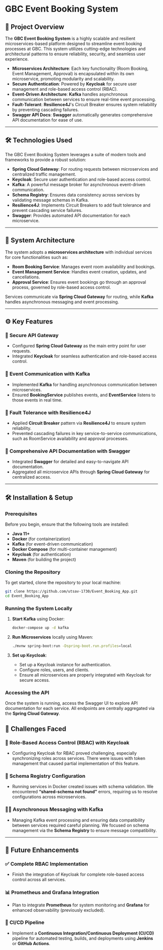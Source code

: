 # GBC Event Booking System

## 🌟 **Project Overview**

The **GBC Event Booking System** is a highly scalable and resilient microservices-based platform designed to streamline event booking processes at GBC. This system utilizes cutting-edge technologies and architectural patterns to ensure reliability, security, and seamless user experience.

- **Microservices Architecture**: Each key functionality (Room Booking, Event Management, Approval) is encapsulated within its own microservice, promoting modularity and scalability.
- **Secure Authentication**: Powered by **Keycloak** for secure user management and role-based access control (RBAC).
- **Event-Driven Architecture**: **Kafka** handles asynchronous communication between services to ensure real-time event processing.
- **Fault-Tolerant**: **Resilience4J**'s Circuit Breaker ensures system reliability by preventing cascading failures.
- **Swagger API Docs**: **Swagger** automatically generates comprehensive API documentation for ease of use.

---

## 🛠️ **Technologies Used**

The GBC Event Booking System leverages a suite of modern tools and frameworks to provide a robust solution:
- **Spring Cloud Gateway**: For routing requests between microservices and centralized traffic management.
- **Keycloak**: Secure user authentication and role-based access control.
- **Kafka**: A powerful message broker for asynchronous event-driven communication.
- **Schema Registry**: Ensures data consistency across services by validating message schemas in Kafka.
- **Resilience4J**: Implements Circuit Breakers to add fault tolerance and prevent cascading service failures.
- **Swagger**: Provides automated API documentation for each microservice.

---

## 🚀 **System Architecture**

The system adopts a **microservices architecture** with individual services for core functionalities such as:

- **Room Booking Service**: Manages event room availability and bookings.
- **Event Management Service**: Handles event creation, updates, and cancellations.
- **Approval Service**: Ensures event bookings go through an approval process, governed by role-based access control.

Services communicate via **Spring Cloud Gateway** for routing, while **Kafka** handles asynchronous messaging and event processing.

---

## ⚙️ **Key Features**

### 🔐 **Secure API Gateway**
- Configured **Spring Cloud Gateway** as the main entry point for user requests.
- Integrated **Keycloak** for seamless authentication and role-based access control.

### 💬 **Event Communication with Kafka**
- Implemented **Kafka** for handling asynchronous communication between microservices.
- Ensured **BookingService** publishes events, and **EventService** listens to those events in real time.

### 🔄 **Fault Tolerance with Resilience4J**
- Applied **Circuit Breaker** pattern via **Resilience4J** to ensure system reliability.
- Prevented cascading failures in key service-to-service communications, such as RoomService availability and approval processes.

### 📄 **Comprehensive API Documentation with Swagger**
- Integrated **Swagger** for detailed and easy-to-navigate API documentation.
- Aggregated all microservice APIs through **Spring Cloud Gateway** for centralized access.

---

## 🛠️ **Installation & Setup**

### **Prerequisites**
Before you begin, ensure that the following tools are installed:
- **Java 11+**
- **Docker** (for containerization)
- **Kafka** (for event-driven communication)
- **Docker Compose** (for multi-container management)
- **Keycloak** (for authentication)
- **Maven** (for building the project)

### **Cloning the Repository**
To get started, clone the repository to your local machine:
```bash
git clone https://github.com/utsav-1730/Event_Booking_App.git
cd Event_Booking_App
```

### **Running the System Locally**

1. **Start Kafka** using Docker:
   ```bash
   docker-compose up -d kafka
   ```

2. **Run Microservices** locally using Maven:
   ```bash
   ./mvnw spring-boot:run -Dspring-boot.run.profiles=local
   ```

3. **Set up Keycloak**:
   - Set up a Keycloak instance for authentication.
   - Configure roles, users, and clients.
   - Ensure all microservices are properly integrated with Keycloak for secure access.

### **Accessing the API**

Once the system is running, access the Swagger UI to explore API documentation for each service. All endpoints are centrally aggregated via the **Spring Cloud Gateway**.

## 🚧 **Challenges Faced**

### 🔑 **Role-Based Access Control (RBAC) with Keycloak**
- Configuring Keycloak for RBAC proved challenging, especially synchronizing roles across services. There were issues with token management that caused partial implementation of this feature.

### 📡 **Schema Registry Configuration**
- Running services in Docker created issues with schema validation. We encountered **“shared-schema not found”** errors, requiring us to resolve configurations across microservices.

### 🧑‍💻 **Asynchronous Messaging with Kafka**
- Managing Kafka event processing and ensuring data compatibility between services required careful planning. We focused on schema management via the **Schema Registry** to ensure message compatibility.

---

## 🌱 **Future Enhancements**

### ✅ **Complete RBAC Implementation**
- Finish the integration of Keycloak for complete role-based access control across all services.

### 📊 **Prometheus and Grafana Integration**
- Plan to integrate **Prometheus** for system monitoring and **Grafana** for enhanced observability (previously excluded).

### 🚀 **CI/CD Pipeline**
- Implement a **Continuous Integration/Continuous Deployment (CI/CD)** pipeline for automated testing, builds, and deployments using **Jenkins** or **GitHub Actions**.

